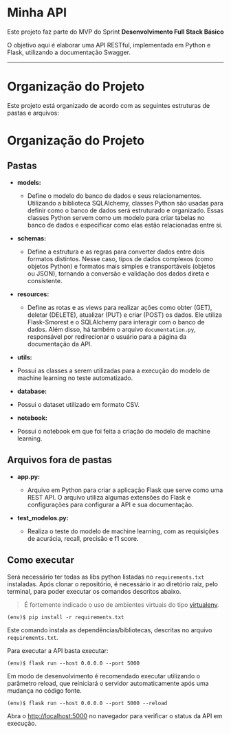 # Minha API

Este projeto faz parte do MVP do Sprint **Desenvolvimento Full Stack Básico**

O objetivo aqui é elaborar uma API RESTful, implementada em Python e Flask, utilizando
a documentação Swagger.

---

# Organização do Projeto

Este projeto está organizado de acordo com as seguintes estruturas de pastas e arquivos:

# Organização do Projeto

## Pastas

- **models:**

  - Define o modelo do banco de dados e seus relacionamentos. Utilizando a biblioteca SQLAlchemy, classes Python são usadas para definir como o banco de dados será estruturado e organizado. Essas classes Python servem como um modelo para criar tabelas no banco de dados e especificar como elas estão relacionadas entre si.

- **schemas:**

  - Define a estrutura e as regras para converter dados entre dois formatos distintos. Nesse caso, tipos de dados complexos (como objetos Python) e formatos mais simples e transportáveis (objetos ou JSON), tornando a conversão e validação dos dados direta e consistente.

- **resources:**

  - Define as rotas e as views para realizar ações como obter (GET), deletar (DELETE), atualizar (PUT) e criar (POST) os dados. Ele utiliza Flask-Smorest e o SQLAlchemy para interagir com o banco de dados. Além disso, há também o arquivo `documentation.py`, responsável por redirecionar o usuário para a página da documentação da API.

- **utils:**

- Possui as classes a serem utilizadas para a execução do modelo de machine learning no teste automatizado.

- **database:**

- Possui o dataset utilizado em formato CSV.

- **notebook:**

- Possui o notebook em que foi feita a criação do modelo de machine learning.

## Arquivos fora de pastas

- **app.py:**

  - Arquivo em Python para criar a aplicação Flask que serve como uma REST API. O arquivo utiliza algumas extensões do Flask e configurações para configurar a API e sua documentação.

- **test_modelos.py:**

  - Realiza o teste do modelo de machine learning, com as requisições de acurácia, recall, precisão e f1 score.

## Como executar

Será necessário ter todas as libs python listadas no `requirements.txt` instaladas.
Após clonar o repositório, é necessário ir ao diretório raiz, pelo terminal, para poder executar os comandos descritos abaixo.

> É fortemente indicado o uso de ambientes virtuais do tipo [virtualenv](https://virtualenv.pypa.io/en/latest/installation.html).

```
(env)$ pip install -r requirements.txt
```

Este comando instala as dependências/bibliotecas, descritas no arquivo `requirements.txt`.

Para executar a API basta executar:

```
(env)$ flask run --host 0.0.0.0 --port 5000
```

Em modo de desenvolvimento é recomendado executar utilizando o parâmetro reload, que reiniciará o servidor
automaticamente após uma mudança no código fonte.

```
(env)$ flask run --host 0.0.0.0 --port 5000 --reload
```

Abra o [http://localhost:5000](http://localhost:5000) no navegador para verificar o status da API em execução.
